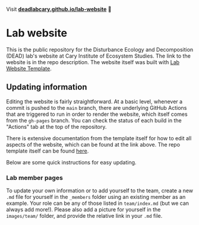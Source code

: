 Visit **[deadlabcary.github.io/lab-website](https://deadlabcary.github.io/lab-website)** 🚀

# Lab website
This is the public repository for the Disturbance Ecology and Decomposition (DEAD) lab's website at Cary Institute of Ecosystem Studies. The link to the website is in the repo description. The website itself was built with [Lab Website Template](https://greene-lab.gitbook.io/lab-website-template-docs).

## Updating information
Editing the website is fairly straightforward. At a basic level, whenever a commit is pushed to the `main` branch, there are underlying GitHub Actions that are triggered to run in order to render the website, which itself comes from the `gh-pages` branch. You can check the status of each build in the "Actions" tab at the top of the repository.

There is extensive documentation from the template itself for how to edit all aspects of the website, which can be found at the link above. The repo template itself can be found [here](https://github.com/greenelab/lab-website-template). 

Below are some quick instructions for easy updating.

### Lab member pages
To update your own information or to add yourself to the team, create a new `.md` file for yourself in the `_members` folder using an existing member as an example. Your role can be any of those listed in `team/index.md` (but we can always add more!). Please also add a picture for yourself in the `images/team/` folder, and provide the relative link in your `.md` file.

